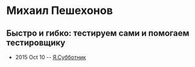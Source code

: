 # Михаил Пешехонов

## Быстро и гибко: тестируем сами и помогаем тестировщику
- 2015 Oct 10 -- [Я.Субботник](https://events.yandex.ru/lib/talks/3191/)    
